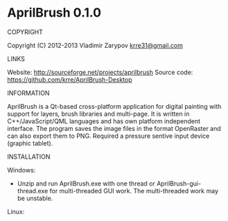 AprilBrush 0.1.0
================

COPYRIGHT

Copyright (C) 2012-2013 Vladimir Zarypov <krre31@gmail.com>

LINKS

Website: http://sourceforge.net/projects/aprilbrush
Source code: https://github.com/krre/AprilBrush-Desktop

INFORMATION

AprilBrush is a Qt-based cross-platform application for digital painting with
support for layers, brush libraries and multi-page. It is written in
C++/JavaScript/QML languages and has own platform independent interface.
The program saves the image files in the format OpenRaster and can also
export them to PNG. Required a pressure sentive input device (graphic tablet).

INSTALLATION

Windows:

 - Unzip and run AprilBrush.exe with one thread or AprilBrush-gui-thread.exe
   for multi-threaded GUI work. The multi-threaded work may be unstable.

Linux:
